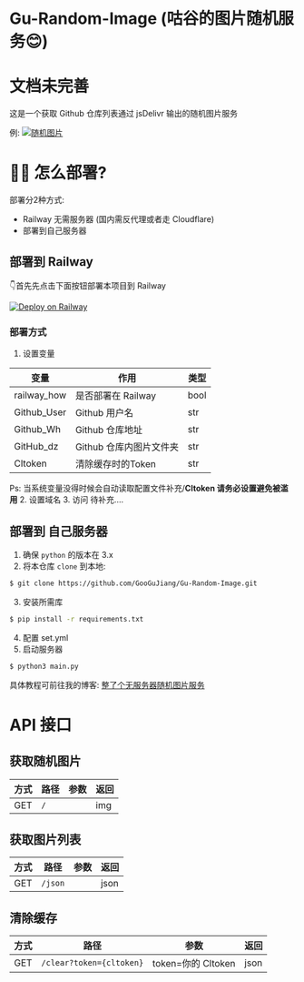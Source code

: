 # Gu-Random-Image (咕谷的图片随机服务😊) 
# 文档未完善

这是一个获取 Github 仓库列表通过 jsDelivr 输出的随机图片服务

例:
[![随机图片](https://rimg.gumoe.cc)]()

# 💁‍♀️ 怎么部署?

部署分2种方式:
- Railway 无需服务器 (国内需反代理或者走 Cloudflare)
- 部署到自己服务器

## 部署到 Railway
👇首先先点击下面按钮部署本项目到 Railway

[![Deploy on Railway](https://railway.app/button.svg)](https://railway.app/new?template=https%3A%2F%2Fgithub.com%2Frailwayapp%2Fexamples%2Ftree%2Fmaster%2Fexamples%2Fflask)

### 部署方式
1. 设置变量

| 变量 | 作用 | 类型 |
| ------- | ------- | ------- |
| railway_how | 是否部署在 Railway | bool |
| Github_User | Github 用户名 | str |
| Github_Wh | Github 仓库地址| str |
| GitHub_dz | Github 仓库内图片文件夹 | str |
| Cltoken | 清除缓存时的Token | str |

Ps: 当系统变量没得时候会自动读取配置文件补充/**Cltoken 请务必设置避免被滥用**
2. 设置域名 
3. 访问
待补充....

## 部署到 自己服务器
1. 确保 `python` 的版本在 3.x
2. 将本仓库 `clone` 到本地:
```bash
$ git clone https://github.com/GooGuJiang/Gu-Random-Image.git
```
3. 安装所需库
```bash
$ pip install -r requirements.txt
```
4. 配置 set.yml
5. 启动服务器
```bash
$ python3 main.py
```

具体教程可前往我的博客:
[整了个无服务器随机图片服务](https://gmoe.cc/49.html)

# API 接口
## 获取随机图片
| 方式 | 路径 | 参数 | 返回 |
| ------- | ------- | ------- | ------- |
| GET | `/` |  | img |

## 获取图片列表
| 方式 | 路径 | 参数 | 返回 |
| ------- | ------- | ------- | ------- |
| GET | `/json` |  | json |

## 清除缓存
| 方式 | 路径 | 参数 | 返回 |
| ------- | ------- | ------- | ------- |
| GET | `/clear?token={cltoken}` | token=你的 Cltoken | json |
